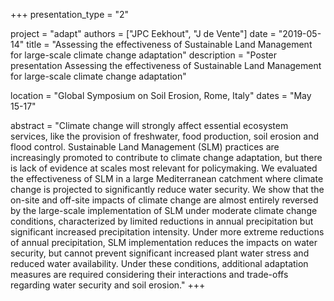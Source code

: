 +++
presentation_type = "2"

project = "adapt"
authors = ["JPC Eekhout", "J de Vente"]
date = "2019-05-14"
title = "Assessing the effectiveness of Sustainable Land Management for large-scale climate change adaptation"
description = "Poster presentation Assessing the effectiveness of Sustainable Land Management for large-scale climate change adaptation"

location = "Global Symposium on Soil Erosion, Rome, Italy"
dates = "May 15-17"

abstract = "Climate change will strongly affect essential ecosystem services, like the provision of freshwater, food production, soil erosion and flood control. Sustainable Land Management (SLM) practices are increasingly promoted to contribute to climate change adaptation, but there is lack of evidence at scales most relevant for policymaking. We evaluated the effectiveness of SLM in a large Mediterranean catchment where climate change is projected to significantly reduce water security. We show that the on-site and off-site impacts of climate change are almost entirely reversed by the large-scale implementation of SLM under moderate climate change conditions, characterized by limited reductions in annual precipitation but significant increased precipitation intensity. Under more extreme reductions of annual precipitation, SLM implementation reduces the impacts on water security, but cannot prevent significant increased plant water stress and reduced water availability. Under these conditions, additional adaptation measures are required considering their interactions and trade-offs regarding water security and soil erosion."
+++